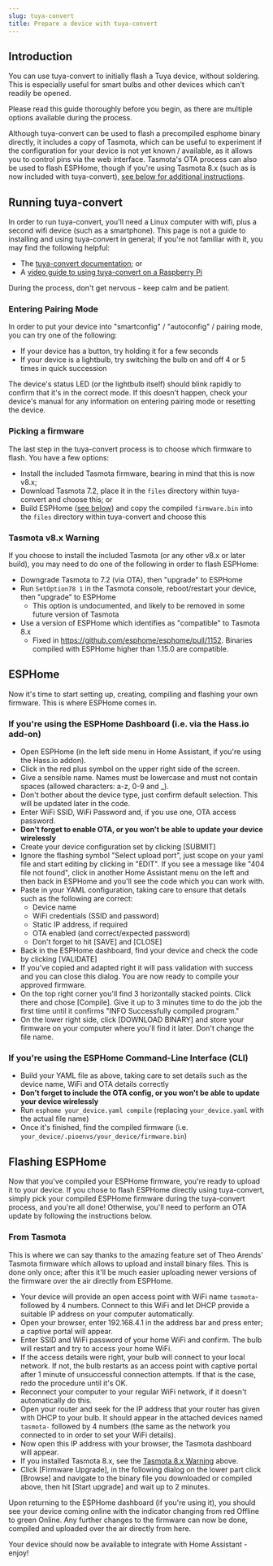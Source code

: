 ```yaml
---
slug: tuya-convert
title: Prepare a device with tuya-convert
---
```


## Introduction

You can use tuya-convert to initially flash a Tuya device, without soldering. This is especially useful for smart bulbs
and other devices which can't readily be opened.

Please read this guide thoroughly before you begin, as there are multiple options available during the process.

Although tuya-convert can be used to flash a precompiled esphome binary directly, it includes a copy of Tasmota, which
can be useful to experiment if the configuration for your device is not yet known / available, as it allows you to
control pins via the web interface. Tasmota's OTA process can also be used to flash ESPHome, though if you're using
Tasmota 8.x (such as is now included with tuya-convert), [see below for additional instructions](#tasmota-v8x-warning).

## Running tuya-convert

In order to run tuya-convert, you'll need a Linux computer with wifi, plus a second wifi device (such as a smartphone).
This page is not a guide to installing and using tuya-convert in general; if you're not familiar with it, you may find
the following helpful:

- The [tuya-convert documentation](https://github.com/ct-Open-Source/tuya-convert#requirements); or
- A [video guide to using tuya-convert on a Raspberry Pi](https://www.digiblur.com/2019/11/tuya-convert-2-flash-tuya-smartlife.html)

During the process, don't get nervous - keep calm and be patient.

### Entering Pairing Mode

In order to put your device into "smartconfig" / "autoconfig" / pairing mode, you can try one of the following:

- If your device has a button, try holding it for a few seconds
- If your device is a lightbulb, try switching the bulb on and off 4 or 5 times in quick succession

The device's status LED (or the lightbulb itself) should blink rapidly to confirm that it's in the correct mode. If this
doesn't happen, check your device's manual for any information on entering pairing mode or resetting the device.

### Picking a firmware

The last step in the tuya-convert process is to choose which firmware to flash. You have a few options:

- Install the included Tasmota firmware, bearing in mind that this is now v8.x;
- Download Tasmota 7.2, place it in the `files` directory within tuya-convert and choose this; or
- Build ESPHome ([see below](#esphome)) and copy the compiled `firmware.bin` into the `files` directory within
  tuya-convert and choose this

### Tasmota v8.x Warning

If you choose to install the included Tasmota (or any other v8.x or later build), you may need to do one of the
following in order to flash ESPHome:

- Downgrade Tasmota to 7.2 (via OTA), then "upgrade" to ESPHome
- Run `SetOption78 1` in the Tasmota console, reboot/restart your device, then "upgrade" to ESPHome
  - This option is undocumented, and likely to be removed in some future version of Tasmota
- Use a version of ESPHome which identifies as "compatible" to Tasmota 8.x
  - Fixed in https://github.com/esphome/esphome/pull/1152. Binaries compiled with ESPHome higher than 1.15.0 are
    compatible.

## ESPHome

Now it's time to start setting up, creating, compiling and flashing your own firmware. This is where ESPHome comes in.

### If you're using the ESPHome Dashboard (i.e. via the Hass.io add-on)

- Open ESPHome (in the left side menu in Home Assistant, if you're using the Hass.io addon).
- Click in the red plus symbol on the upper right side of the screen.
- Give a sensible name. Names must be lowercase and must not contain spaces (allowed characters: a-z, 0-9 and \_).
- Don't bother about the device type, just confirm default selection. This will be updated later in the code.
- Enter WiFi SSID, WiFi Password and, if you use one, OTA access password.
- **Don't forget to enable OTA, or you won't be able to update your device wirelessly**
- Create your device configuration set by clicking [SUBMIT]
- Ignore the flashing symbol "Select upload port", just scope on your yaml file and start editing by clicking in "EDIT".
  If you see a message like "404 file not found", click in another Home Assistant menu on the left and then back in
  ESPHome and you'll see the code which you can work with.
- Paste in your YAML configuration, taking care to ensure that details such as the following are correct:
  - Device name
  - WiFi credentials (SSID and password)
  - Static IP address, if required
  - OTA enabled (and correct/expected password)
  - Don't forget to hit [SAVE] and [CLOSE]
- Back in the ESPHome dashboard, find your device and check the code by clicking [VALIDATE]
- If you've copied and adapted right it will pass validation with success and you can close this dialog. You are now
  ready to compile your approved firmware.
- On the top right corner you'll find 3 horizontally stacked points. Click there and chose [Compile]. Give it up to 3
  minutes time to do the job the first time until it confirms "INFO Successfully compiled program."
- On the lower right side, click [DOWNLOAD BINARY] and store your firmware on your computer where you'll find it later.
  Don't change the file name.

### If you're using the ESPHome Command-Line Interface (CLI)

- Build your YAML file as above, taking care to set details such as the device name, WiFi and OTA details correctly
- **Don't forget to include the OTA config, or you won't be able to update your device wirelessly**
- Run `esphome your_device.yaml compile` (replacing `your_device.yaml` with the actual file name)
- Once it's finished, find the compiled firmware (i.e. `your_device/.pioenvs/your_device/firmware.bin`)

## Flashing ESPHome

Now that you've compiled your ESPHome firmware, you're ready to upload it to your device. If you chose to flash ESPHome
directly using tuya-convert, simply pick your compiled ESPHome firmware during the tuya-convert process, and you're all
done! Otherwise, you'll need to perform an OTA update by following the instructions below.

### From Tasmota

This is where we can say thanks to the amazing feature set of Theo Arends' Tasmota firmware which allows to upload and
install binary files. This is done only once; after this it'll be much easier uploading newer versions of the firmware
over the air directly from ESPHome.

- Your device will provide an open access point with WiFi name `tasmota`- followed by 4 numbers. Connect to this WiFi
  and let DHCP provide a suitable IP address on your computer automatically.
- Open your browser, enter 192.168.4.1 in the address bar and press enter; a captive portal will appear.
- Enter SSID and WiFi password of your home WiFi and confirm. The bulb will restart and try to access your home WiFi.
- If the access details were right, your bulb will connect to your local network. If not, the bulb restarts as an access
  point with captive portal after 1 minute of unsuccessful connection attempts. If that is the case, redo the procedure
  until it's OK.
- Reconnect your computer to your regular WiFi network, if it doesn't automatically do this.
- Open your router and seek for the IP address that your router has given with DHCP to your bulb. It should appear in
  the attached devices named `tasmota-` followed by 4 numbers (the same as the network you connected to in order to set
  your WiFi details).
- Now open this IP address with your browser, the Tasmota dashboard will appear.
- If you installed Tasmota 8.x, see the [Tasmota 8.x Warning](#tasmota-v8x-warning) above.
- Click [Firmware Upgrade], in the following dialog on the lower part click [Browse] and navigate to the binary file you
  downloaded or compiled above, then hit [Start upgrade] and wait up to 2 minutes.

Upon returning to the ESPHome dashboard (if you're using it), you should see your device coming online with the
indicator changing from red Offline to green Online. Any further changes to the firmware can now be done, compiled and
uploaded over the air directly from here.

Your device should now be available to integrate with Home Assistant - enjoy!
